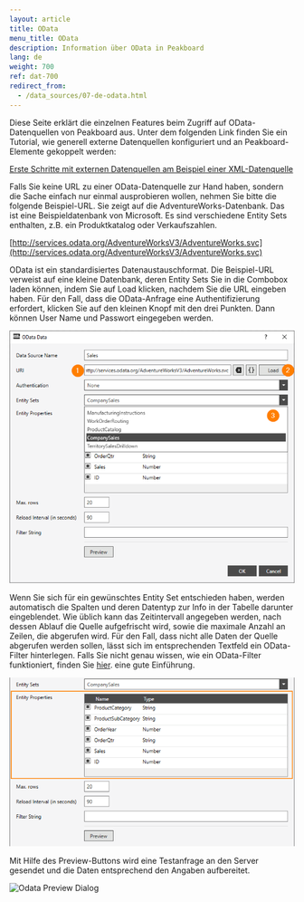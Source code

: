 ```yaml
---
layout: article
title: OData
menu_title: OData
description: Information über OData in Peakboard
lang: de
weight: 700
ref: dat-700
redirect_from:
  - /data_sources/07-de-odata.html
---
```

Diese Seite erklärt die einzelnen Features beim Zugriff auf OData-Datenquellen von Peakboard aus. Unter dem folgenden Link finden Sie ein Tutorial, wie generell externe Datenquellen konfiguriert und an Peakboard-Elemente gekoppelt werden:

[Erste Schritte mit externen Datenquellen am Beispiel einer XML-Datenquelle](/tutorials/03-de-xml-daten.html)

Falls Sie keine URL zu einer OData-Datenquelle zur Hand haben, sondern die Sache einfach nur einmal ausprobieren wollen, nehmen Sie bitte die folgende Beispiel-URL. Sie zeigt auf die AdventureWorks-Datenbank. Das ist eine Beispieldatenbank von Microsoft. Es sind verschiedene Entity Sets enthalten, z.B. ein Produktkatalog oder Verkaufszahlen.

[http://services.odata.org/AdventureWorksV3/AdventureWorks.svc](http://services.odata.org/AdventureWorksV3/AdventureWorks.svc)

OData ist ein standardisiertes Datenaustauschformat. Die Beispiel-URL verweist auf eine kleine Datenbank, deren Entity Sets Sie in die Combobox laden können, indem Sie auf Load klicken, nachdem Sie die URL eingeben haben. Für den Fall, dass die OData-Anfrage eine Authentifizierung erfordert, klicken Sie auf den kleinen Knopf mit den drei Punkten. Dann können User Name und Passwort eingegeben werden.


![Odata Data Dialog](/assets/images/data-sources/odata/odata-data-dialog.png)

Wenn Sie sich für ein gewünschtes Entity Set entschieden haben, werden automatisch die Spalten und deren Datentyp zur Info in der Tabelle darunter eingeblendet. Wie üblich kann das Zeitintervall angegeben werden, nach dessen Ablauf die Quelle aufgefrischt wird, sowie die maximale Anzahl an Zeilen, die abgerufen wird. Für den Fall, dass nicht alle Daten der Quelle abgerufen werden sollen, lässt sich im entsprechenden Textfeld ein OData-Filter hinterlegen. Falls Sie nicht genau wissen, wie ein OData-Filter funktioniert, finden Sie [hier](https://www.odata.org/getting-started/basic-tutorial/#queryData). eine gute Einführung.

![Odata Entity Properties](/assets/images/data-sources/odata/entity-properties.png)

Mit Hilfe des Preview-Buttons wird eine Testanfrage an den Server gesendet und die Daten entsprechend den Angaben aufbereitet.

![Odata Preview Dialog](/assets/images/data-sources/odata/odata-preview-dialog.png)
